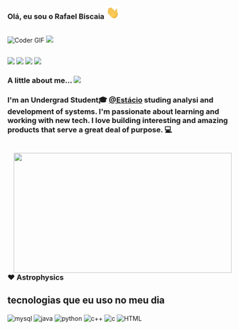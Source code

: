 ###  Olá, eu sou o Rafael Biscaia <img  src="https://raw.githubusercontent.com/ABSphreak/ABSphreak/master/gifs/Hi.gif" width="30px"></h1>

 <br>
    <img src="https://media.giphy.com/media/SWoSkN6DxTszqIKEqv/giphy.gif" alt="Coder GIF" width="500">

  <picture>
  <source
    srcset="https://github-readme-stats.vercel.app/api?username=Biscaia021&show_icons=true&theme=dark"
    media="(prefers-color-scheme: dark)"
  />
  <source
    srcset="https://github-readme-stats.vercel.app/api?username=Biscaia021&show_icons=true"
    media="(prefers-color-scheme: light), (prefers-color-scheme: no-preference)"
  />
  <img src="https://github-readme-stats.vercel.app/api?username=Biscaia021&show_icons=true" />
</picture> 


 



 
 ##
 
<div> 
  <a href="https://instagram.com/rafaelbiscaia_" target="_blank"><img src="https://img.shields.io/badge/-Instagram-%23E4405F?style=for-the-badge&logo=instagram&logoColor=white" target="_blank"></a>
  <a href="https://discord.gg/rafaelbiscaia_" target="_blank"><img src="https://img.shields.io/badge/Discord-7289DA?style=for-the-badge&logo=discord&logoColor=white" target="_blank"></a> 
   <a href="https://www.linkedin.com/in/rafael-freitas44/" target="_blank"><img src="https://img.shields.io/badge/LinkedIn-0077B5?style=for-the-badge&logo=linkedin&logoColor=white" target="_blank"></a> 
   <a href="https://leetcode.com/Biscaia021/" target="_blank"><img src="https://img.shields.io/badge/-LeetCode-FFA116?style=for-the-badge&logo=LeetCode&logoColor=black" target="_blank"></a> 


</div>


### A little about me...  <img src="https://media.giphy.com/media/VgCDAzcKvsR6OM0uWg/giphy.gif" width="50"> 
### I'm an Undergrad Student🎓 [@Estácio](https://estacio.br/)  studing analysi and development of systems. I'm passionate about learning and working with new tech. I love building interesting and amazing products that serve a great deal of purpose. 💻  <br/><br/>

<img width="490" height="270" src="https://media.giphy.com/media/9B8wYztAoe1zO/source.gif" align=right>

### ❤️ Astrophysics  
## tecnologias que eu uso no meu dia
<div style="display: inline_block">
  <img align="center" alt="mysql" src="https://img.shields.io/badge/MySQL-00000F?style=for-the-badge&logo=mysql&logoColor=white" /> 
  <img align="center" alt="java" src="https://img.shields.io/badge/Java-ED8B00?style=for-the-badge&logo=openjdk&logoColor=white" />
  <img align="center" alt="python" src="https://img.shields.io/badge/Python-14354C?style=for-the-badge&logo=python&logoColor=white" />
  <img align="center" alt="c++" src="https://img.shields.io/badge/C%2B%2B-00599C?style=for-the-badge&logo=c%2B%2B&logoColor=white" />
  <img align="center" alt="c" src="https://img.shields.io/badge/C-00599C?style=for-the-badge&logo=c&logoColor=white" />
  <img align="center" alt="HTML" src="https://img.shields.io/badge/HTML-239120?style=for-the-badge&logo=html5&logoColor=white">
</div><br/>



